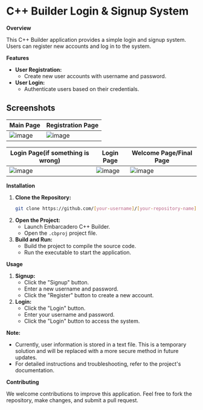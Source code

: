 # C++ Builder Login & Signup System

**Overview**

This C++ Builder application provides a simple login and signup system. Users can register new accounts and log in to the system.

**Features**

  * **User Registration:**
      * Create new user accounts with username and password.
  * **User Login:**
      * Authenticate users based on their credentials.

## Screenshots

| Main Page | Registration Page |
|---|---|
|![image](https://github.com/user-attachments/assets/752529b1-1c7b-4e83-b53d-93e0d542e20f) | ![image](https://github.com/user-attachments/assets/72532788-ae64-4dea-8675-4c14b5dea7b3)


| Login Page(if something is wrong) | Login Page | Welcome Page/Final Page|
|---|---|---|
|![image](https://github.com/user-attachments/assets/c9b1fe87-1e00-429a-9d86-5c843768d52d) |![image](https://github.com/user-attachments/assets/3437271c-c890-4e24-be72-1793db4934f3) | ![image](https://github.com/user-attachments/assets/4cbcf9db-14f1-4d5c-9622-38f2c9ce2082) |

 
**Installation**

1.  **Clone the Repository:**
    ```bash
    git clone https://github.com/[your-username]/[your-repository-name].git
    ```
2.  **Open the Project:**
      * Launch Embarcadero C++ Builder.
      * Open the `.cbproj` project file.
3.  **Build and Run:**
      * Build the project to compile the source code.
      * Run the executable to start the application.

**Usage**

1.  **Signup:**
      * Click the "Signup" button.
      * Enter a new username and password.
      * Click the "Register" button to create a new account.
2.  **Login:**
      * Click the "Login" button.
      * Enter your username and password.
      * Click the "Login" button to access the system.

**Note:**

  * Currently, user information is stored in a text file. This is a temporary solution and will be replaced with a more secure method in future updates.
  * For detailed instructions and troubleshooting, refer to the project's documentation.

**Contributing**

We welcome contributions to improve this application. Feel free to fork the repository, make changes, and submit a pull request.
